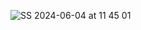 ![SS 2024-06-04 at 11 45 01](https://github.com/space-hippie0/SimpleProjects/assets/118982314/6d4a2042-05b4-47de-b548-bb3080738608)
